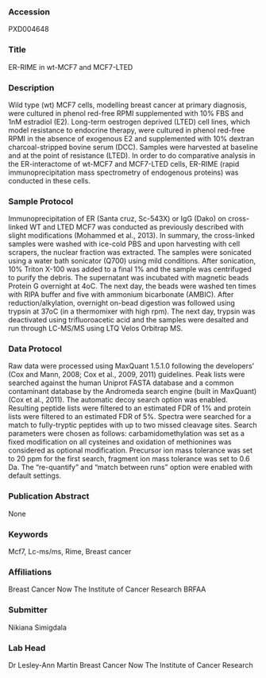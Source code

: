 ### Accession
PXD004648

### Title
ER-RIME in wt-MCF7 and MCF7-LTED

### Description
Wild type (wt) MCF7 cells, modelling breast cancer at primary diagnosis, were cultured in phenol red-free RPMI supplemented with 10% FBS and 1nM estradiol (E2). Long-term oestrogen deprived (LTED) cell lines, which model resistance to endocrine therapy, were cultured in phenol red-free RPMI in the absence of exogenous E2 and supplemented with 10% dextran charcoal-stripped bovine serum (DCC). Samples were harvested at baseline and at the point of resistance (LTED). In order to do comparative analysis in the ER-interactome of wt-MCF7 and MCF7-LTED cells, ER-RIME (rapid immunoprecipitation mass spectrometry of endogenous proteins) was conducted in these cells.

### Sample Protocol
Immunoprecipitation of ER (Santa cruz, Sc-543X) or IgG (Dako) on cross-linked WT and LTED MCF7 was conducted as previously described with slight modifications (Mohammed et al., 2013). In summary, the cross-linked samples were washed with ice-cold PBS and upon harvesting with cell scrapers, the nuclear fraction was extracted. The samples were sonicated using a water bath sonicator (Q700) using mild conditions. After sonication, 10% Triton X-100 was added to a final 1% and the sample was centrifuged to purify the debris. The supernatant was incubated with magnetic beads Protein G overnight at 4oC. The next day, the beads were washed ten times with RIPA buffer and five with ammonium bicarbonate (AMBIC). After reduction/alkylation, overnight on-bead digestion was followed using trypsin at 37oC (in a thermomixer with high rpm). The next day, trypsin was deactivated using trifluoroacetic acid and the samples were desalted and run through LC-MS/MS using LTQ Velos Orbitrap MS.

### Data Protocol
Raw data were processed using MaxQuant 1.5.1.0 following the developers’ (Cox and Mann, 2008; Cox et al., 2009, 2011) guidelines. Peak lists were searched against the human Uniprot FASTA database and a common contaminant database by the Andromeda search engine (built in MaxQuant) (Cox et al., 2011). The automatic decoy search option was enabled. Resulting peptide lists were filtered to an estimated FDR of 1% and protein lists were filtered to an estimated FDR of 5%. Spectra were searched for a match to fully-tryptic peptides with up to two missed cleavage sites. Search parameters were chosen as follows: carbamidomethylation was set as a fixed modification on all cysteines and oxidation of methionines was considered as optional modification. Precursor ion mass tolerance was set to 20 ppm for the first search, fragment ion mass tolerance was set to 0.6 Da. The “re-quantify” and “match between runs” option were enabled with default settings.

### Publication Abstract
None

### Keywords
Mcf7, Lc-ms/ms, Rime, Breast cancer

### Affiliations
Breast Cancer Now The Institute of Cancer Research
BRFAA

### Submitter
Nikiana Simigdala

### Lab Head
Dr Lesley-Ann Martin
Breast Cancer Now The Institute of Cancer Research


